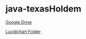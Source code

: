 # java-texasHoldem

<a href="https://drive.google.com/drive/folders/0B_hVQLHop32IeHJuNGxCdjl0dzg?usp=sharing">Google Drive</a>

<a href="https://www.lucidchart.com/invitations/accept/84b66379-de74-4920-8450-abf06b5698c8">Lucidchart Folder</a>
